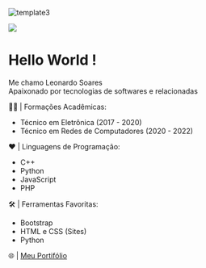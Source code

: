 ![template3](https://user-images.githubusercontent.com/62779334/112328291-f77aca00-8c94-11eb-885d-433ec9de3dbf.png)

<img src="https://github-readme-stats.vercel.app/api?username=leonardo-soares&theme=react&show_icons=true">

# Hello World !
Me chamo Leonardo Soares <br>
Apaixonado por tecnologias de softwares e relacionadas

👨‍🎓 | Formações Acadêmicas:
  -  Técnico em Eletrônica (2017 - 2020) 
  -  Técnico em Redes de Computadores (2020 - 2022)
 
❤️ | Linguagens de Programação:
  - C++
  - Python 
  - JavaScript
  - PHP

🛠️ | Ferramentas Favoritas:
  - Bootstrap
  - HTML e CSS (Sites)
  - Python

🌐 | [Meu Portifólio](https://leonardo-soares.github.io/Leonardo-Soares/) 
